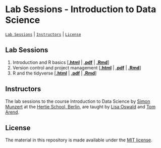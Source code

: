 # Lab Sessions - Introduction to Data Science
[`Lab Sessions`](#lectures) | [`Instructors`](#instructors) | [`License`](#license)

## Lab Sessions

1. Introduction and R basics \[[**.html**](https://raw.githack.com/intro-to-data-science-21/labs/main/session-1-intro/1-intro.html) | [**.pdf**]() | [**.Rmd**]()\]
2. Version control and project management \[[**.html**]() | [**.pdf**]() | [**.Rmd**]()\]
3. R and the tidyverse \[[**.html**]() | [**.pdf**]() | [**.Rmd**]()\]

## Instructors

The lab sessions to the course Introduction to Data Science by [Simon Munzert](https://simonmunzert.github.io/) at the [Hertie School, Berlin](https://www.hertie-school.org/en/), are taught by [Lisa Oswald](https://lfoswald.github.io/) and [Tom Arend](https://www.hertie-school.org/en/research/faculty-and-researchers/profile/person/arend).


## License

The material in this repository is made available under the [MIT license](http://opensource.org/licenses/mit-license.php). 
